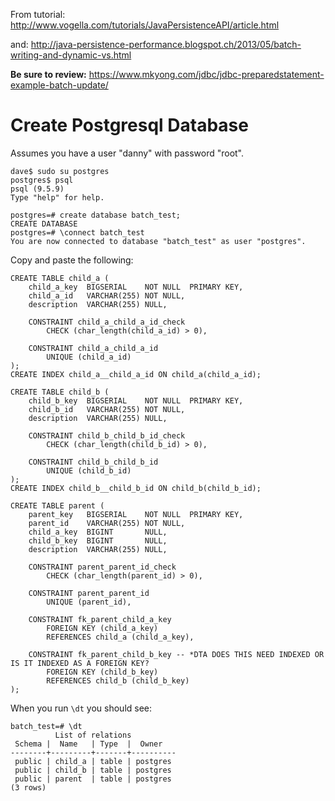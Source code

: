 From tutorial:
http://www.vogella.com/tutorials/JavaPersistenceAPI/article.html

and:
http://java-persistence-performance.blogspot.ch/2013/05/batch-writing-and-dynamic-vs.html

**Be sure to review:**
https://www.mkyong.com/jdbc/jdbc-preparedstatement-example-batch-update/


Create Postgresql Database
==========================

Assumes you have a user "danny" with password "root".

```
dave$ sudo su postgres
postgres$ psql
psql (9.5.9)
Type "help" for help.

postgres=# create database batch_test;
CREATE DATABASE
postgres=# \connect batch_test
You are now connected to database "batch_test" as user "postgres".
```

Copy and paste the following:

```
CREATE TABLE child_a (
    child_a_key  BIGSERIAL    NOT NULL  PRIMARY KEY,
    child_a_id   VARCHAR(255) NOT NULL,
    description  VARCHAR(255) NULL,

    CONSTRAINT child_a_child_a_id_check
        CHECK (char_length(child_a_id) > 0),

    CONSTRAINT child_a_child_a_id
        UNIQUE (child_a_id)
);
CREATE INDEX child_a__child_a_id ON child_a(child_a_id);
```
```
CREATE TABLE child_b (
    child_b_key  BIGSERIAL    NOT NULL  PRIMARY KEY,
    child_b_id   VARCHAR(255) NOT NULL,
    description  VARCHAR(255) NULL,

    CONSTRAINT child_b_child_b_id_check
        CHECK (char_length(child_b_id) > 0),

    CONSTRAINT child_b_child_b_id
        UNIQUE (child_b_id)
);
CREATE INDEX child_b__child_b_id ON child_b(child_b_id);
```
```
CREATE TABLE parent (
    parent_key   BIGSERIAL    NOT NULL  PRIMARY KEY,
    parent_id    VARCHAR(255) NOT NULL,
    child_a_key  BIGINT       NULL,
    child_b_key  BIGINT       NULL,
    description  VARCHAR(255) NULL,

    CONSTRAINT parent_parent_id_check
        CHECK (char_length(parent_id) > 0),

    CONSTRAINT parent_parent_id
        UNIQUE (parent_id),

    CONSTRAINT fk_parent_child_a_key
        FOREIGN KEY (child_a_key)
        REFERENCES child_a (child_a_key),

    CONSTRAINT fk_parent_child_b_key -- *DTA DOES THIS NEED INDEXED OR IS IT INDEXED AS A FOREIGN KEY?
        FOREIGN KEY (child_b_key)
        REFERENCES child_b (child_b_key)
);
```
When you run `\dt` you should see:
```
batch_test=# \dt
          List of relations
 Schema |  Name   | Type  |  Owner   
--------+---------+-------+----------
 public | child_a | table | postgres
 public | child_b | table | postgres
 public | parent  | table | postgres
(3 rows)
```


    